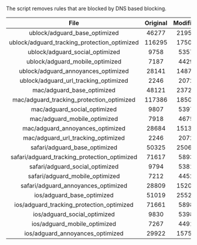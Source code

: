 The script removes rules that are blocked by DNS based blocking.


| File | Original | Modified |
|:----:|:-----:|:-----:|
| ublock/adguard_base_optimized | 46277 | 21959 |
| ublock/adguard_tracking_protection_optimized | 116295 | 17505 |
| ublock/adguard_social_optimized | 9758 | 5357 |
| ublock/adguard_mobile_optimized | 7187 | 4429 |
| ublock/adguard_annoyances_optimized | 28141 | 14878 |
| ublock/adguard_url_tracking_optimized | 2246 | 2072 |
| mac/adguard_base_optimized | 48121 | 23723 |
| mac/adguard_tracking_protection_optimized | 117386 | 18500 |
| mac/adguard_social_optimized | 9807 | 5397 |
| mac/adguard_mobile_optimized | 7918 | 4675 |
| mac/adguard_annoyances_optimized | 28684 | 15135 |
| mac/adguard_url_tracking_optimized | 2246 | 2072 |
| safari/adguard_base_optimized | 50325 | 25060 |
| safari/adguard_tracking_protection_optimized | 71617 | 5893 |
| safari/adguard_social_optimized | 9794 | 5381 |
| safari/adguard_mobile_optimized | 7212 | 4452 |
| safari/adguard_annoyances_optimized | 28809 | 15208 |
| ios/adguard_base_optimized | 51019 | 25524 |
| ios/adguard_tracking_protection_optimized | 71661 | 5898 |
| ios/adguard_social_optimized | 9830 | 5398 |
| ios/adguard_mobile_optimized | 7267 | 4491 |
| ios/adguard_annoyances_optimized | 29922 | 15758 |